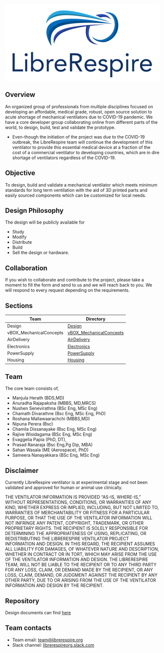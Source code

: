 ![ventilator](Images/librerespire.svg)

## Overview

An organized group of professionals from multiple disciplines focused on developing an  affordable, medical grade, robust,  open source  solution to acute shortage of mechanical ventilators due to COVID-19 pandemic. We have a core developer group collaborating online from different parts of the world, to design, build, test and validate the prototype.

- Even-though the initiation of the project was due to the COVID-19 outbreak, the LibreRespire team will continue the development of this ventilator to provide this essential medical device at a fraction of the cost of a commercial ventilator to developing countries, which are in dire shortage of ventilators regardless of the COVID-19.


## Objective

To design, build and validate a mechanical ventilator which meets minimum standards for long term ventilation with the aid of 3D printed parts and easily sourced components  which can be customized for local needs.


## Design Philosophy

The design will be publicly available for
- Study
- Modify
- Distribute
- Build
- Sell the design or hardware.


##  Collaboration

If you wish to collaborate and contribute to the project, please take a moment to fill the form and send to us and we will reach back to you. We will respond to every request depending on the requirements.  


## Sections

| Team | Directory |
|---|---|
| Design | [Design](/Design) |
| vBOX_MechanicalConcepts | [vBOX_MechanicalConcepts](/vBOX_MechanicalConcepts) |
| AirDelivery | [AirDelivery](/AirDelivery) |
| Electronics | [Electronics](/Electronics) |
| PowerSupply | [PowerSupply](/PowerSupply) |
| Housing | [Housing](/Housing) |



## Team
The core team consists of, 
- Manjula Herath (BDS,MD)
- Anuradha Rajapaksha (MBBS, MD,MRCS)
- Nushen Senevirathna (BSc Eng, MSc Eng) 
- Chamath Divarathne (Bsc Eng, MSc Eng, PhD)
- Roshana Mallawaarachchi (MBBS,MD)
- Nipuna Perera (Bsc)
- Chamila Dissanayake (Bsc Eng, MSc Eng)
- Rajive Wisidagama (BSc Eng, MSc Eng)
- Evaggelia Papia (PhD, DT),
- Prasad Ranaraja (Bsc Eng,Pg Dip, MBA)
- Sahan Wasala (ME (Aerospace), PhD) 
- Sameera Nanayakkara (BSc Eng, MSc Eng)

## Disclaimer

Currently LibreRespire ventilator is at experimental stage and not been validated  and approved for human or animal use clinically.

THE VENTILATOR INFORMATION IS PROVIDED “AS-IS, WHERE-IS,” WITHOUT REPRESENTATIONS, CONDITIONS, OR WARRANTIES OF ANY KIND, WHETHER EXPRESS OR IMPLIED, INCLUDING, BUT NOT LIMITED TO,  WARRANTIES OF MERCHANTABILITY OR FITNESS FOR A PARTICULAR PURPOSE, OR THAT THE USE OF THE VENTILATOR INFORMATION WILL NOT INFRINGE ANY PATENT, COPYRIGHT, TRADEMARK, OR OTHER PROPRIETARY RIGHTS.   THE RECIPIENT IS SOLELY RESPONSIBLE FOR DETERMINING THE APPROPRIATENESS OF USING, REPLICATING, OR REDISTRIBUTING THE LIBRERESPIRE VENTILATOR PROJECT INFORMATION AND DESIGN. IN THIS REGARD, THE RECIPIENT ASSUMES ALL LIABILITY FOR DAMAGES, OF WHATEVER NATURE AND DESCRIPTION, WHETHER IN CONTRACT OR IN TORT, WHICH MAY ARISE FROM THE USE OF THE VENTILATOR INFORMATION AND DESIGN.  THE LIBRERESPIRE TEAM, WILL NOT BE LIABLE TO THE RECIPIENT OR TO ANY THIRD PARTY FOR ANY LOSS, CLAIM, OR DEMAND MADE BY THE RECIPIENT, OR ANY LOSS, CLAIM, DEMAND, OR JUDGMENT AGAINST THE RECIPIENT BY ANY OTHER PARTY, DUE TO OR ARISING FROM THE USE OF THE VENTILATOR INFORMATION AND DESIGN BY THE RECIPIENT.



## Repository

Design documents can find [here](https://github.com/librerespire/ventilator)

## Team contacts

- Team email: [team@librerespire.org](mailto:team@librerespire.org)
- Slack channel: [librerespireorg.slack.com](https://librerespireorg.slack.com)
